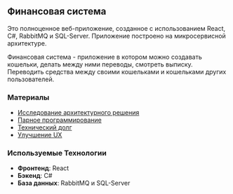 ## Финансовая система

Это полноценное веб-приложение, созданное с использованием React, C#, RabbitMQ и SQL-Server. 
Приложение построено на микросервисной архитектуре.

Финансовая система - приложение в котором можно создавать кошельки, делать между ними переводы, смотреть выписку. 
Переводить средства между своими кошельками и кошельками других пользователей.

### Материалы

- [Исследование архитектурного решения](https://github.com/kharbacheuski/BSUIR_LABS/blob/master/6_term/%D0%96%D0%A6%D0%A0%D0%9F%D0%9E/documentation/architecture.md)
- [Парное программирование](https://github.com/kharbacheuski/BSUIR_LABS/blob/master/6_term/%D0%96%D0%A6%D0%A0%D0%9F%D0%9E/documentation/command-programming.md)
- [Технический долг](https://github.com/kharbacheuski/BSUIR_LABS/blob/master/6_term/%D0%96%D0%A6%D0%A0%D0%9F%D0%9E/documentation/tech-debt.md)
- [Улучшение UX](https://github.com/kharbacheuski/BSUIR_LABS/blob/master/6_term/%D0%96%D0%A6%D0%A0%D0%9F%D0%9E/documentation/ux.md)

### Используемые Технологии

- **Фронтенд**: React
- **Бэкенд**: C#
- **База данных**: RabbitMQ и SQL-Server